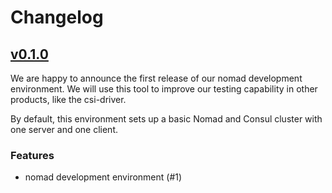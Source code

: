 # Changelog

## [v0.1.0](https://github.com/hetznercloud/nomad-dev-env/releases/tag/v0.1.0)

We are happy to announce the first release of our nomad development environment. We will use this tool to improve our testing capability in other products, like the csi-driver.

By default, this environment sets up a basic Nomad and Consul cluster with one server and one client.

### Features

- nomad development environment (#1)
